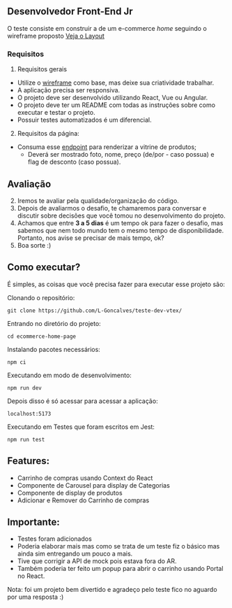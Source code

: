 ## Desenvolvedor Front-End Jr

O teste consiste em construir a de um e-commerce _home_ seguindo o wireframe proposto [Veja o Layout](./assets/ecommerce-site-wireframe.jpg)

### Requisitos

1. Requisitos gerais
  - Utilize o [wireframe](./assets/ecommerce-site-wireframe.jpg) como base, mas deixe sua criatividade trabalhar.
  - A aplicação precisa ser responsiva.
  - O projeto deve ser desenvolvido utilizando React, Vue ou Angular.
  - O projeto deve ter um README com todas as instruções sobre como executar e testar o projeto.
  - Possuir testes automatizados é um diferencial.

2. Requisitos da página:
  - Consuma esse [endpoint](https://run.mocky.io/v3/83960dab-2161-49e8-9244-3eca1920f7ef) para renderizar a vitrine de produtos;
    - Deverá ser mostrado foto, nome, preço (de/por - caso possua) e flag de desconto (caso possua).

## Avaliação

2. Iremos te avaliar pela qualidade/organização do código.
3. Depois de avaliarmos o desafio, te chamaremos para conversar e discutir sobre decisões que você tomou no desenvolvimento do projeto.
4. Achamos que entre **3 a 5 dias** é um tempo ok para fazer o desafio, mas sabemos que nem todo mundo tem o mesmo tempo de disponibilidade. Portanto, nos avise se precisar de mais tempo, ok?
5. Boa sorte :)


## Como executar?

É simples, as coisas que você precisa fazer para executar esse projeto são:

Clonando o repositório:

```git clone https://github.com/L-Goncalves/teste-dev-vtex/```

Entrando no diretório do projeto:

```cd ecommerce-home-page```

Instalando pacotes necessários:

```npm ci```

Executando em modo de desenvolvimento:

```npm run dev```


Depois disso é só acessar para acessar a aplicação:

```localhost:5173```





Executando em Testes que foram escritos em Jest:

```npm run test```


## Features:

* Carrinho de compras usando Context do React
* Componente de Carousel para display de Categorias
* Componente de display de produtos
* Adicionar e Remover do Carrinho de compras

## Importante:
* Testes foram adicionados
* Poderia elaborar mais mas como se trata de um teste fiz o básico mas ainda sim entregando um pouco a mais.
* Tive que corrigir a API de mock pois estava fora do AR.
* Também poderia ter feito um popup para abrir o carrinho usando Portal no React.


Nota: foi um projeto bem divertido e agradeço pelo teste fico no aguardo por uma resposta :)

